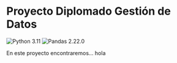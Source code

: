 # Proyecto Diplomado Gestión de Datos

![Python 3.11](https://img.shields.io/badge/Python-3.11-blue) 
![Pandas 2.22.0](https://img.shields.io/badge/Pandas-2.22.0-white)

En este proyecto encontraremos... hola